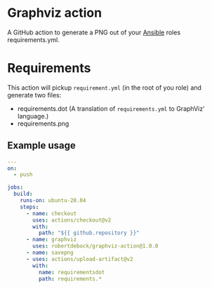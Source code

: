 # Graphviz action

A GitHub action to generate a PNG out of your [Ansible](https://www.ansible.com/) roles requirements.yml.

# Requirements

This action will pickup `requirement.yml` (in the root of you role) and generate two files:

- requirements.dot (A translation of `requirements.yml` to GraphViz' language.)
- requirements.png

## Example usage

```yaml
---
on:
  - push

jobs:
  build:
    runs-on: ubuntu-20.04
    steps:
      - name: checkout
        uses: actions/checkout@v2
        with:
          path: "${{ github.repository }}"
      - name: graphviz
        uses: robertdebock/graphviz-action@1.0.0
      - name: savepng
      - uses: actions/upload-artifact@v2
        with:
          name: requirementsdot
          path: requirements.*
```

